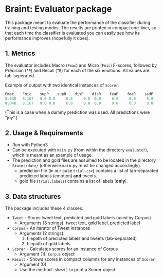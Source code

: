 # Braint: Evaluator package

This package meant to evaluate the performance of the classifier during training and testing modes. The results are printed in compact one-liner, so that each time the classifier is evaluated you can easily see how its performance improves (hopefully it does).

## 1. Metrics

The evaluator includes Macro (`Fmac`) and Micro (`Fmic`) F-scores, followed by Precision (\*`P`) and Recall (\*`R`) for each of the six emotions. All values are tab-seperated.

Example of output with two identical instances of `Scorer`:

```java
Fmac	Fmic	supP	supR	disP	disR	feaP	feaR	sadP	sadR	joyP	joyR	angP	angR
0.048   0.167	0.0	0.0 	0.0  	0.0	 0.0	 0.0	 0.0	 0.0    0.17	 1.0	0.0 	0.0
0.048   0.167	0.0	0.0 	0.0  	0.0	 0.0	 0.0	 0.0	 0.0	0.17	 1.0	0.0 	0.0
```

(This is a case when a dummy prediction was used. All predictions were "joy".)

## 2. Usage & Requirements
+ Run with Python3
+ Can be executed with `main.py` (from within the directory `evaluator`), which is meant as an example of usage.
+ The prediction and gold files are assumed to be located in the directory `Braint/data/` (otherwise `main.py` must be changed accordingly).
  + prediction file (in our case `trial.csv`) contains a list of tab-separated predicted labels (emotion) **and** tweets.
  + gold file (`trial.labels`) contains a list of labels (**only**).


## 3. Data structures

The package includes these 4 classes:
- `Tweet` - Stores tweet text, predicted and gold labels (used by Corpus)
  - Arguments (3 strings): tweet text, gold label, predicted label
- `Corpus` - An iterator of Tweet instances
  - Arguments (2 strings):
      1. filepath of predicted labels and tweets (tab-separated)
      2. filepath of gold labels
- `Scorer` - Calculates scores for an instance of Corpus
  - Argument (1): `Corpus` object
- `Result` - Shows scores in compact columns for any instances of `Scorer`
  - Argument (0)
  - Use the method `.show()` to print a Scorer object
